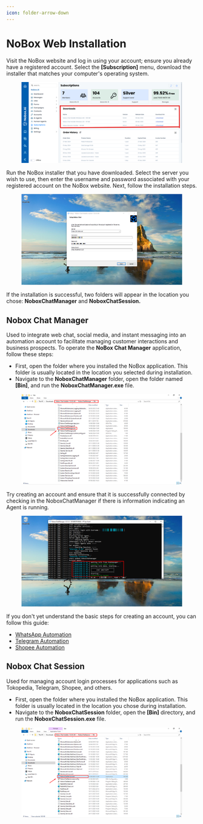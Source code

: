 ```yaml
---
icon: folder-arrow-down
---
```


# NoBox Web Installation

Visit the NoBox website and log in using your account; ensure you already have a registered account. Select the **\[Subscription]** menu, download the installer that matches your computer's operating system.

<figure><img src="../.gitbook/assets/Subsciptions.png" alt=""><figcaption></figcaption></figure>

Run the NoBox installer that you have downloaded. Select the server you wish to use, then enter the username and password associated with your registered account on the NoBox website. Next, follow the installation steps.

<figure><img src="../.gitbook/assets/Setup Nobox Chat.png" alt=""><figcaption></figcaption></figure>

If the installation is successful, two folders will appear in the location you chose: **NoboxChatManager** and **NoboxChatSession.**

## **Nobox Chat Manager**

Used to integrate web chat, social media, and instant messaging into an automation account to facilitate managing customer interactions and business prospects. To operate the **NoBox Chat Manager** application, follow these steps:

* First, open the folder where you installed the NoBox application. This folder is usually located in the location you selected during installation.
* Navigate to the **NoboxChatManager** folder, open the folder named **\[Bin]**, and run the **NoboxChatManager.exe** file.

<figure><img src="../.gitbook/assets/Lokasi File.png" alt=""><figcaption></figcaption></figure>

Try creating an account and ensure that it is successfully connected by checking in the NoboxChatManager if there is information indicating an Agent is running.

<figure><img src="../.gitbook/assets/NoboxChatManager.png" alt=""><figcaption></figcaption></figure>

If you don't yet understand the basic steps for creating an account, you can follow this guide:

* [WhatsApp Automation](../automation/whatsapp.md)
* [Telegram Automation](../automation/telegram.md)
* [Shopee Automation](../automation/shopee.md)

## **Nobox Chat Session**

Used for managing account login processes for applications such as Tokopedia, Telegram, Shopee, and others.

* First, open the folder where you installed the NoBox application. This folder is usually located in the location you chose during installation.
* Navigate to the **NoboxChatSession** folder, open the **\[Bin]** directory, and run the **NoboxChatSession.exe** file.

<figure><img src="../.gitbook/assets/Lokasi File NoboxChatSession.png" alt=""><figcaption></figcaption></figure>
